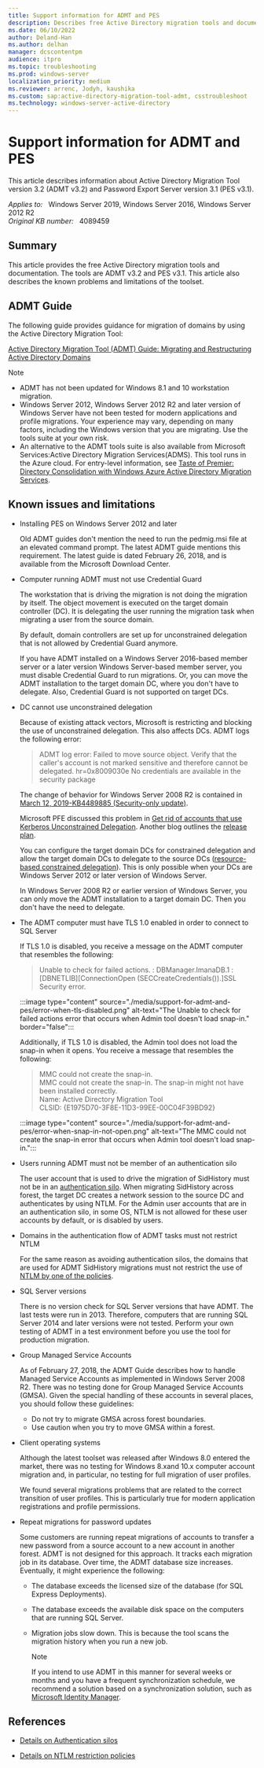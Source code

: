 ```yaml
---
title: Support information for ADMT and PES
description: Describes free Active Directory migration tools and documentation.
ms.date: 06/10/2022
author: Deland-Han
ms.author: delhan
manager: dcscontentpm
audience: itpro
ms.topic: troubleshooting
ms.prod: windows-server
localization_priority: medium
ms.reviewer: arrenc, Jodyh, kaushika
ms.custom: sap:active-directory-migration-tool-admt, csstroubleshoot
ms.technology: windows-server-active-directory
---
```

# Support information for ADMT and PES

This article describes information about Active Directory Migration Tool version 3.2 (ADMT v3.2) and Password Export Server version 3.1 (PES v3.1).

_Applies to:_ &nbsp; Windows Server 2019, Windows Server 2016, Windows Server 2012 R2  
_Original KB number:_ &nbsp; 4089459

## Summary

This article provides the free Active Directory migration tools and documentation. The tools are ADMT v3.2 and PES v3.1. This article also describes the known problems and limitations of the toolset.

## ADMT Guide

The following guide provides guidance for migration of domains by using the Active Directory Migration Tool:  

[Active Directory Migration Tool (ADMT) Guide: Migrating and Restructuring Active Directory Domains](https://www.microsoft.com/download/details.aspx?id=19188)

> [!NOTE]
>
> - ADMT has not been updated for Windows 8.1 and 10 workstation migration.
> - Windows Server 2012, Windows Server 2012 R2 and later version of Windows Server have not been tested for modern applications and profile migrations. Your experience may vary, depending on many factors, including the Windows version that you are migrating. Use the tools suite at your own risk.
> - An alternative to the ADMT tools suite is also available from Microsoft Services:Active Directory Migration Services(ADMS). This tool runs in the Azure cloud. For entry-level information, see [Taste of Premier: Directory Consolidation with Windows Azure Active Directory Migration Services](/shows/taste-of-premier/directory-consolidation-windows-azure-active-directory-migration-services).

## Known issues and limitations

- Installing PES on Windows Server 2012 and later

    Old ADMT guides don't mention the need to run the pedmig.msi file at an elevated command prompt. The latest ADMT guide mentions this requirement. The latest guide is dated February 26, 2018, and is available from the Microsoft Download Center.

- Computer running ADMT must not use Credential Guard

    The workstation that is driving the migration is not doing the migration by itself. The object movement is executed on the target domain controller (DC). It is delegating the user running the migration task when migrating a user from the source domain.

    By default, domain controllers are set up for unconstrained delegation that is not allowed by Credential Guard anymore.

    If you have ADMT installed on a Windows Server 2016-based member server or a later version Windows Server-based member server, you must disable Credential Guard to run migrations. Or, you can move the ADMT installation to the target domain DC, where you don't have to delegate. Also, Credential Guard is not supported on target DCs.

- DC cannot use unconstrained delegation

    Because of existing attack vectors, Microsoft is restricting and blocking the use of unconstrained delegation. This also affects DCs. ADMT logs the following error:

    > ADMT log error: Failed to move source object. Verify that the caller's account is not marked sensitive and therefore cannot be delegated. hr=0x8009030e No credentials are available in the security package

    The change of behavior for Windows Server 2008 R2 is contained in [March 12, 2019-KB4489885 (Security-only update)](https://support.microsoft.com/help/4489885).

    Microsoft PFE discussed this problem in [Get rid of accounts that use Kerberos Unconstrained Delegation](/archive/blogs/389thoughts/get-rid-of-accounts-that-use-kerberos-unconstrained-delegation). Another blog outlines the [release plan](https://blogs.technet.microsoft.com/askpfeplat/2019/04/11/changes-to-ticket-granting-ticket-tgt-delegation-across-trusts-in-windows-server-askpfeplat-edition/).

    You can configure the target domain DCs for constrained delegation and allow the target domain DCs to delegate to the source DCs ([resource-based constrained delegation](/windows-server/security/kerberos/kerberos-constrained-delegation-overview)). This is only possible when your DCs are Windows Server 2012 or later version of Windows Server.

    In Windows Server 2008 R2 or earlier version of Windows Server, you can only move the ADMT installation to a target domain DC. Then you don't have the need to delegate.

- The ADMT computer must have TLS 1.0 enabled in order to connect to SQL Server

    If TLS 1.0 is disabled, you receive a message on the ADMT computer that resembles the following:

    > Unable to check for failed actions. : DBManager.ImanaDB.1 : [DBNETLIB][ConnectionOpen (SECCreateCredentials()).]SSL Security error.


    :::image type="content" source="./media/support-for-admt-and-pes/error-when-tls-disabled.png" alt-text="The Unable to check for failed actions error that occurs when Admin tool doesn't load snap-in." border="false":::

    Additionally, if TLS 1.0 is disabled, the Admin tool does not load the snap-in when it opens. You receive a message that resembles the following:

    > MMC could not create the snap-in.  
    > MMC could not create the snap-in. The snap-in might not have been installed correctly.  
    > Name: Active Directory Migration Tool  
    > CLSID: {E1975D70-3F8E-11D3-99EE-00C04F39BD92}

    :::image type="content" source="./media/support-for-admt-and-pes/error-when-snap-in-not-open.png" alt-text="The MMC could not create the snap-in error that occurs when Admin tool doesn't load snap-in.":::

- Users running ADMT must not be member of an authentication silo

    The user account that is used to drive the migration of SidHistory must not be in an [authentication silo](/windows-server/security/credentials-protection-and-management/authentication-policies-and-authentication-policy-silos). When migrating SidHistory across forest, the target DC creates a network session to the source DC and authenticates by using NTLM. For the Admin user accounts that are in an authentication silo, in some OS, NTLM is not allowed for these user accounts by default, or is disabled by users.

- Domains in the authentication flow of ADMT tasks must not restrict NTLM

    For the same reason as avoiding authentication silos, the domains that are used for ADMT SidHistory migrations must not restrict the use of [NTLM by one of the policies](/previous-versions/windows/it-pro/windows-server-2008-R2-and-2008/dd560653(v=ws.10)).

- SQL Server versions

    There is no version check for SQL Server versions that have ADMT. The last tests were run in 2013. Therefore, computers that are running SQL Server 2014 and later versions were not tested. Perform your own testing of ADMT in a test environment before you use the tool for production migration.

- Group Managed Service Accounts

    As of February 27, 2018, the ADMT Guide describes how to handle Managed Service Accounts as implemented in Windows Server 2008 R2. There was no testing done for Group Managed Service Accounts (GMSA). Given the special handling of these accounts in several places, you should follow these guidelines:

  - Do not try to migrate GMSA across forest boundaries.
  - Use caution when you try to move GMSA within a forest.

- Client operating systems

    Although the latest toolset was released after Windows 8.0 entered the market, there was no testing for Windows 8.xand 10.x computer account migration and, in particular, no testing for full migration of user profiles.

    We found several migrations problems that are related to the correct transition of user profiles. This is particularly true for modern application registrations and profile permissions.

- Repeat migrations for password updates

    Some customers are running repeat migrations of accounts to transfer a new password from a source account to a new account in another forest. ADMT is not designed for this approach. It tracks each migration job in its database. Over time, the ADMT database size increases. Eventually, it might experience the following:

  - The database exceeds the licensed size of the database (for SQL Express Deployments).
  - The database exceeds the available disk space on the computers that are running SQL Server.
  - Migration jobs slow down. This is because the tool scans the migration history when you run a new job.

    > [!NOTE]
    > If you intend to use ADMT in this manner for several weeks or months and you have a frequent synchronization schedule, we recommend a solution based on a synchronization solution, such as [Microsoft Identity Manager](/microsoft-identity-manager/microsoft-identity-manager-2016).

## References

- [Details on Authentication silos](/windows-server/security/credentials-protection-and-management/authentication-policies-and-authentication-policy-silos)

- [Details on NTLM restriction policies](/previous-versions/windows/it-pro/windows-server-2008-R2-and-2008/dd560653(v=ws.10))
